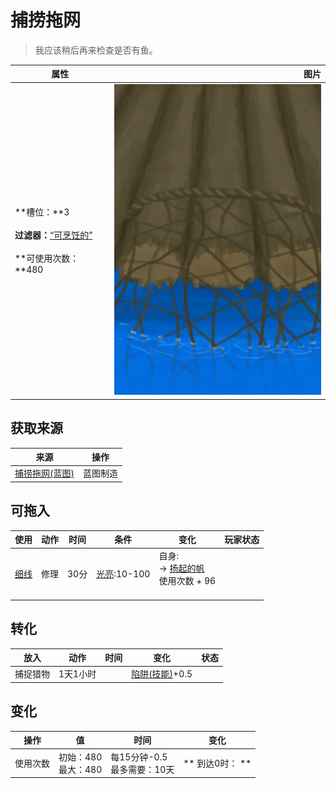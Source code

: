 # 捕捞拖网  
> 我应该稍后再来检查是否有鱼。  
  
  属性  |   图片   
 ----  |  ----:   
 **槽位：**3<br><br>**过滤器：**[“可烹饪的”](tag_Cookable.md)<br><br>**可使用次数：**480  |  ![](Sprite/RaftFishTrap.png)   
  
## 获取来源  
来源  |  操作  
----  |  ----  
[捕捞拖网(蓝图)](Bp_RaftFishTrap.md)  |  蓝图制造  
## 可拖入  
使用  |  动作  |  时间  |  条件  |  变化  |  玩家状态  
----  |  ----  |  ----  |  ----  |  ----  |  ----  
[细线](CordFiber.md)  |  修理  |  30分  |  [光亮](Light.md):10-100  |  自身:<br>→ [扬起的帆](SailUp_Raft.md)<br>使用次数 + 96<br><br>  |    
## 转化  
放入  |  动作  |  时间  |  变化  |  状态  
----  |  ----  |  ----  |  ----  |  ----  
  |  捕捉猎物  |  1天1小时  |    |  [陷阱(技能)](Skill_Trapping.md)+0.5  
## 变化   
操作  |  值  |  时间  |  变化  
----  |  ----  |  ----  |  ----  
使用次数  |  初始：480<br>最大：480  |  每15分钟-0.5<br>最多需要：10天  |  ** 到达0时： **  
